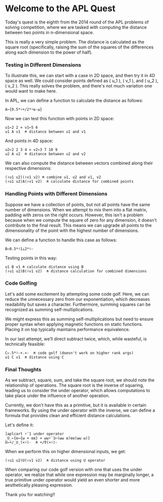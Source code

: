 
# Welcome to the APL Quest

Today's quest is the eighth from the 2014 round of the APL problems of solving competition, where we are tasked with computing the distance between two points in n-dimensional space.

This is really a very simple problem. The distance is calculated as the square root (specifically, raising the sum of the squares of the differences along each dimension to the power of half).

### Testing in Different Dimensions

To illustrate this, we can start with a case in 2D space, and then try it in 4D space as well. We could consider points defined as \( u_1 \), \( v_1 \), and \( u_2 \), \( v_2 \). This really solves the problem, and there's not much variation one would want to make here.

In APL, we can define a function to calculate the distance as follows:

```apl
A←{0.5*⍨+/2*⍨⍺-⍵}
```

Now we can test this function with points in 2D space:

```apl
u1←2 2 ⋄ v1←5 6
u1 A v1  ⍝ distance between u1 and v1
```

And points in 4D space:

```apl
u2←2 2 3 4 ⋄ v2←3 7 10 9
u2 A v2  ⍝ distance between u2 and v2
```

We can also compute the distance between vectors combined along their respective dimensions:

```apl
(↑u1 u2)(↑v1 v2) ⍝ combine u1, u2 and v1, v2
(↑u1 u2)A(↑v1 v2)  ⍝ calculate distance for combined points
```

### Handling Points with Different Dimensions

Suppose we have a collection of points, but not all points have the same number of dimensions. When we attempt to mix them into a flat matrix, padding with zeros on the right occurs. However, this isn't a problem because when we compute the square of zero for any dimension, it doesn't contribute to the final result. This means we can upgrade all points to the dimensionality of the point with the highest number of dimensions.

We can define a function to handle this case as follows:

```apl
B←0.5*⍨1⊥2*⍨-
```

Testing points in this way:

```apl
u1 B v1 ⍝ calculate distance using B
(↑u1 u2)B(↑v1 v2)  ⍝ distance calculation for combined dimensions
```

### Code Golfing

Let's add some excitement by attempting some code golf. Here, we can reduce the unnecessary zero from our exponentiation, which decreases readability but saves a character. Furthermore, summing squares can be recognized as summing self-multiplications.

We might express this as summing self-multiplications but need to ensure proper syntax when applying magnetic functions on static functions. Placing it on top typically maintains performance equivalence.

In our last attempt, we’ll direct subtract twice, which, while wasteful, is technically feasible:

```apl
C←.5*⍨-+.×-  ⍝ code golf (doesn't work on higher rank args)
u1 C v1  ⍝ distance using C
```

### Final Thoughts

As we subtract, square, sum, and take the square root, we should note the relationship of operations. The square root is the inverse of squaring, leading us to consider the under operator, which allows computations to take place under the influence of another operation.

Currently, we don't have this as a primitive, but it is available in certain frameworks. By using the under operator with the inverse, we can define a formula that provides clean and efficient distance calculations.

Let's define it:

```apl
]aplcart ⍣¯1 under operator
_U_←{⍺←{⍵ ⋄ ⍺⍺} ⋄ ⍵⍵⍣¯1⊢(⍵⍵ ⍺)⍺⍺(⍵⍵ ⍵)}
U←+/_U_(×⍨)-  ⍝ +/⍢(×⍨)-
```

When we perform this on higher dimensional inputs, we get:

```apl
(↑u1 u2)U(↑v1 v2)  ⍝ distance using U operator
```

When comparing our code golf version with one that uses the under operator, we realize that while one expression may be marginally longer, a true primitive under operator would yield an even shorter and more aesthetically pleasing expression.

Thank you for watching!!
